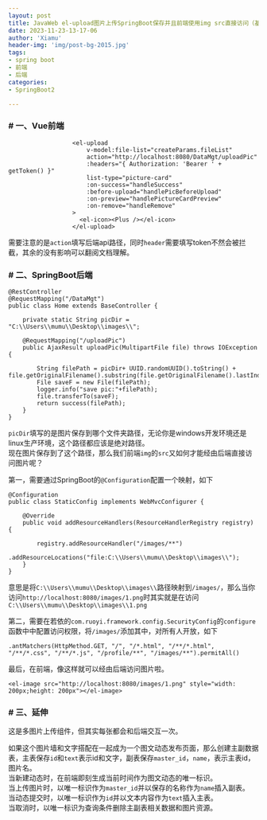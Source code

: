 ```yaml
---
layout: post
title: JavaWeb el-upload图片上传SpringBoot保存并且前端使用img src直接访问（基于RuoYi-Vue3）
date: 2023-11-23-13-17-06
author: 'Xiamu'
header-img: 'img/post-bg-2015.jpg'
tags:
- spring boot
- 前端
- 后端
categories:
- SpringBoot2

---
```

### # 一、Vue前端

```prism language-html
                  <el-upload
                      v-model:file-list="createParams.fileList"
                      action="http://localhost:8080/DataMgt/uploadPic"
                      :headers="{ Authorization: 'Bearer ' + getToken() }"
                      list-type="picture-card"
                      :on-success="handleSuccess"
                      :before-upload="handlePicBeforeUpload"
                      :on-preview="handlePictureCardPreview"
                      :on-remove="handleRemove"
                  >
                    <el-icon><Plus /></el-icon>
                  </el-upload>
```

需要注意的是`action`填写后端api路径，同时`header`需要填写token不然会被拦截，其余的没有影响可以翻阅文档理解。

### # 二、SpringBoot后端

```prism language-java
@RestController
@RequestMapping("/DataMgt")
public class Home extends BaseController {
   
    private static String picDir = "C:\\Users\\mumu\\Desktop\\images\\";

    @RequestMapping("/uploadPic")
    public AjaxResult uploadPic(MultipartFile file) throws IOException {
   
        String filePath = picDir+ UUID.randomUUID().toString() + file.getOriginalFilename().substring(file.getOriginalFilename().lastIndexOf('.'));
        File saveF = new File(filePath);
        logger.info("save pic:"+filePath);
        file.transferTo(saveF);
        return success(filePath);
    }
}
```

`picDir`填写的是图片保存到哪个文件夹路径，无论你是windows开发环境还是linux生产环境，这个路径都应该是绝对路径。  
现在图片保存到了这个路径，那么我们前端`img`的`src`又如何才能经由后端直接访问图片呢？

第一，需要通过SpringBoot的`@Configuration`配置一个映射，如下

```prism language-java
@Configuration
public class StaticConfig implements WebMvcConfigurer {
   
    @Override
    public void addResourceHandlers(ResourceHandlerRegistry registry) {
   
        registry.addResourceHandler("/images/**")
                .addResourceLocations("file:C:\\Users\\mumu\\Desktop\\images\\");
    }
}
```

意思是将`C:\\Users\\mumu\\Desktop\\images\\`路径映射到`/images/`，那么当你访问`http://localhost:8080/images/1.png`时其实就是在访问`C:\\Users\\mumu\\Desktop\\images\\1.png`

第二，需要在若依的`com.ruoyi.framework.config.SecurityConfig`的`configure`函数中中配置访问权限，将`/images/`添加其中，对所有人开放，如下

```prism language-java
.antMatchers(HttpMethod.GET, "/", "/*.html", "/**/*.html", "/**/*.css", "/**/*.js", "/profile/**", "/images/**").permitAll()
```

最后，在前端，像这样就可以经由后端访问图片啦。

```prism language-html
<el-image src="http://localhost:8080/images/1.png" style="width: 200px;height: 200px"></el-image>
```

### # 三、延伸

这是多图片上传组件，但其实每张都会和后端交互一次。

如果这个图片墙和文字搭配在一起成为一个图文动态发布页面，那么创建主副数据表，主表保存`id`和`text`表示id和文字，副表保存`master_id`，`name`，表示主表id，图片名。  
当新建动态时，在前端即刻生成当前时间作为图文动态的唯一标识。  
当上传图片时，以唯一标识作为`master_id`并以保存的名称作为`name`插入副表。  
当动态提交时，以唯一标识作为`id`并以文本内容作为`text`插入主表。  
当取消时，以唯一标识为查询条件删除主副表相关数据和图片资源。
